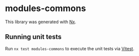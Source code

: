 # modules-commons

This library was generated with [Nx](https://nx.dev).

## Running unit tests

Run `nx test modules-commons` to execute the unit tests via [Vitest](https://vitest.dev/).
